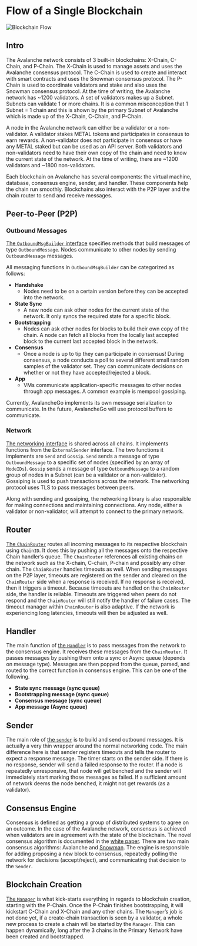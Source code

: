 # Flow of a Single Blockchain

![Blockchain Flow](/img/blockchain-flow.png)

## Intro

The Avalanche network consists of 3 built-in blockchains: X-Chain, C-Chain, and
P-Chain. The X-Chain is used to manage assets and uses the Avalanche consensus
protocol. The C-Chain is used to create and interact with smart contracts and
uses the Snowman consensus protocol. The P-Chain is used to coordinate
validators and stake and also uses the Snowman consensus protocol. At the time
of writing, the Avalanche network has ~1200 validators. A set of validators
makes up a Subnet. Subnets can validate 1 or more chains. It is a common
misconception that 1 Subnet = 1 chain and this is shown by the primary Subnet of
Avalanche which is made up of the X-Chain, C-Chain, and P-Chain.

A node in the Avalanche network can either be a validator or a non-validator. A
validator stakes METAL tokens and participates in consensus to earn rewards. A
non-validator does not participate in consensus or have any METAL staked but can
be used as an API server. Both validators and non-validators need to have their
own copy of the chain and need to know the current state of the network. At the
time of writing, there are ~1200 validators and ~1800 non-validators.

Each blockchain on Avalanche has several components: the virtual machine,
database, consensus engine, sender, and handler. These components help the chain
run smoothly. Blockchains also interact with the P2P layer and the chain router
to send and receive messages.

## Peer-to-Peer (P2P)

### Outbound Messages

[The `OutboundMsgBuilder`
interface](https://github.com/MetalBlockchain/metalgo/blob/master/message/outbound_msg_builder.go)
specifies methods that build messages of type `OutboundMessage`. Nodes
communicate to other nodes by sending `OutboundMessage` messages.

All messaging functions in `OutboundMsgBuilder` can be categorized as follows:

- **Handshake**
  - Nodes need to be on a certain version before they can be accepted into the network.
- **State Sync**
  - A new node can ask other nodes for the current state of the network. It only
    syncs the required state for a specific block.
- **Bootstrapping**
  - Nodes can ask other nodes for blocks to build their own copy of the chain. A
    node can fetch all blocks from the locally last accepted block to the
    current last accepted block in the network.
- **Consensus**
  - Once a node is up to tip they can participate in consensus! During
    consensus, a node conducts a poll to several different small random samples
    of the validator set. They can communicate decisions on whether or not they
    have accepted/rejected a block.
- **App**
  - VMs communicate application-specific messages to other nodes through app
    messages. A common example is mempool gossiping.

Currently, AvalancheGo implements its own message serialization to communicate.
In the future, AvalancheGo will use protocol buffers to communicate.

### Network

[The networking
interface](https://github.com/MetalBlockchain/metalgo/blob/master/network/network.go)
is shared across all chains. It implements functions from the `ExternalSender`
interface. The two functions it implements are `Send` and `Gossip`. `Send` sends
a message of type `OutboundMessage` to a specific set of nodes (specified by an
array of `NodeIDs`). `Gossip` sends a message of type `OutboundMessage` to a
random group of nodes in a Subnet (can be a validator or a non-validator).
Gossiping is used to push transactions across the network. The networking
protocol uses TLS to pass messages between peers.

Along with sending and gossiping, the networking library is also responsible for
making connections and maintaining connections. Any node, either a validator or
non-validator, will attempt to connect to the primary network.

## Router

[The
`ChainRouter`](https://github.com/MetalBlockchain/metalgo/blob/master/snow/networking/router/chain_router.go)
routes all incoming messages to its respective blockchain using `ChainID`. It
does this by pushing all the messages onto the respective Chain handler’s queue.
The `ChainRouter` references all existing chains on the network such as the
X-chain, C-chain, P-chain and possibly any other chain. The `ChainRouter`
handles timeouts as well. When sending messages on the P2P layer, timeouts are
registered on the sender and cleared on the `ChainRouter` side when a response
is received. If no response is received, then it triggers a timeout. Because
timeouts are handled on the `ChainRouter` side, the handler is reliable.
Timeouts are triggered when peers do not respond and the `ChainRouter` will
still notify the handler of failure cases. The timeout manager within
`ChainRouter` is also adaptive. If the network is experiencing long latencies,
timeouts will then be adjusted as well.

## Handler

The main function of [the
`Handler`](https://github.com/MetalBlockchain/metalgo/blob/master/snow/networking/handler/handler.go)
is to pass messages from the network to the consensus engine. It receives these
messages from the `ChainRouter`. It passes messages by pushing them onto a sync
or Async queue (depends on message type). Messages are then popped from the
queue, parsed, and routed to the correct function in consensus engine. This can
be one of the following.

- **State sync message (sync queue)**
- **Bootstrapping message (sync queue)**
- **Consensus message (sync queue)**
- **App message (Async queue)**

## Sender

The main role of [the
`sender`](https://github.com/MetalBlockchain/metalgo/blob/master/snow/networking/sender/sender.go)
is to build and send outbound messages. It is actually a very thin wrapper
around the normal networking code. The main difference here is that sender
registers timeouts and tells the router to expect a response message. The timer
starts on the sender side. If there is no response, sender will send a failed
response to the router. If a node is repeatedly unresponsive, that node will get
benched and the sender will immediately start marking those messages as failed.
If a sufficient amount of network deems the node benched, it might not get
rewards (as a validator).

## Consensus Engine

Consensus is defined as getting a group of distributed systems to agree on an
outcome. In the case of the Avalanche network, consensus is achieved when
validators are in agreement with the state of the blockchain. The novel
consensus algorithm is documented in the [white
paper](https://assets.website-files.com/5d80307810123f5ffbb34d6e/6009805681b416f34dcae012_Avalanche%20Consensus%20Whitepaper.pdf).
There are two main consensus algorithms: Avalanche and
[Snowman](https://github.com/MetalBlockchain/metalgo/blob/master/snow/consensus/snowman/consensus.go).
The engine is responsible for adding proposing a new block to consensus,
repeatedly polling the network for decisions (accept/reject), and communicating
that decision to the `Sender`.

## Blockchain Creation

[The
`Manager`](https://github.com/MetalBlockchain/metalgo/blob/master/chains/manager.go)
is what kick-starts everything in regards to blockchain creation, starting with
the P-Chain. Once the P-Chain finishes bootstrapping, it will kickstart C-Chain
and X-Chain and any other chains. The `Manager`’s job is not done yet, if a
create-chain transaction is seen by a validator, a whole new process to create a
chain will be started by the `Manager`. This can happen dynamically, long after
the 3 chains in the Primary Network have been created and bootstrapped.
